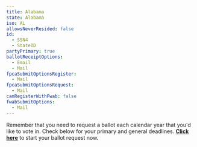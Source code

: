 ```yaml
---
title: Alabama
state: Alabama
iso: AL
allowsNeverResided: false
id:
  - SSN4
  - StateID
partyPrimary: true
ballotReceiptOptions:
  - Email
  - Mail
fpcaSubmitOptionsRegister:
  - Mail
fpcaSubmitOptionsRequest:
  - Mail
canRegisterWithFwab: false
fwabSubmitOptions:
  - Mail
---
```

Remember that you need to request a ballot each calendar year that you'd like to vote in. Check below for your primary and general deadlines. [**Click here**](https://www.votefromabroad.org) to start your ballot request now.

